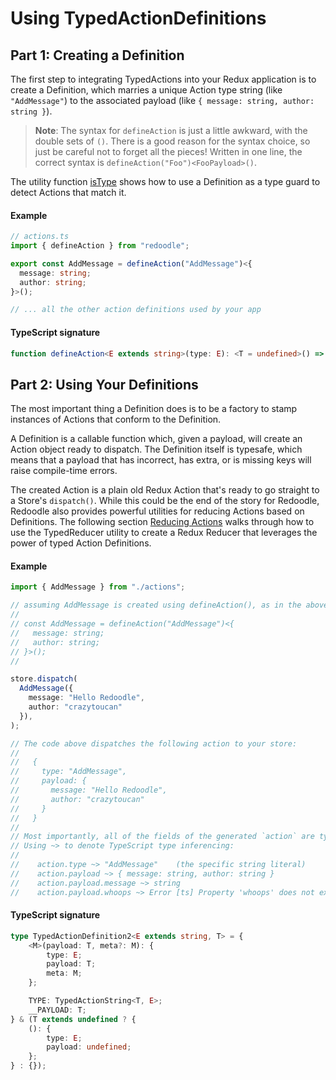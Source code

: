 # Using TypedActionDefinitions

## Part 1: Creating a Definition

The first step to integrating TypedActions into your Redux application is
to create a Definition, which marries a unique Action type string
(like `"AddMessage"`) to the associated payload
(like `{ message: string, author: string }`).

> **Note**: The syntax for `defineAction` is just a little awkward, with the double sets of `()`.
> There is a good reason for the syntax choice, so just be careful not to forget all the pieces!
> Written in one line, the correct syntax is `defineAction("Foo")<FooPayload>()`.

The utility function [isType](../utilities/isType.md)
shows how to use a Definition as a type guard to detect Actions that match it.

#### Example

```ts
// actions.ts
import { defineAction } from "redoodle";

export const AddMessage = defineAction("AddMessage")<{
  message: string;
  author: string;
}>();

// ... all the other action definitions used by your app
```

#### TypeScript signature

```ts
function defineAction<E extends string>(type: E): <T = undefined>() => TypedActionDefinition2<E, T>;
```

## Part 2: Using Your Definitions

The most important thing a Definition does is to be a factory to stamp
instances of Actions that conform to the Definition.

A Definition is a callable function which, given a payload,
will create an Action object ready to dispatch.
The Definition itself is typesafe, which means that a payload
that has incorrect, has extra, or is missing keys will raise compile-time errors.

The created Action is a plain old Redux Action that's ready to go straight
to a Store's `dispatch()`.
While this could be the end of the story for Redoodle, Redoodle also provides
powerful utilities for reducing Actions based on Definitions.
The following section [Reducing Actions](UsingTypedReducer.md) walks through
how to use the TypedReducer utility to create a Redux Reducer that leverages
the power of typed Action Definitions.

#### Example

```ts
import { AddMessage } from "./actions";

// assuming AddMessage is created using defineAction(), as in the above section:
//
// const AddMessage = defineAction("AddMessage")<{
//   message: string;
//   author: string;
// }>();
//

store.dispatch(
  AddMessage({
    message: "Hello Redoodle",
    author: "crazytoucan"
  }),
);

// The code above dispatches the following action to your store:
//
//   {
//     type: "AddMessage",
//     payload: {
//       message: "Hello Redoodle",
//       author: "crazytoucan"
//     }
//   }
//
// Most importantly, all of the fields of the generated `action` are type-aware at compile time.
// Using ~> to denote TypeScript type inferencing:
//
//    action.type ~> "AddMessage"    (the specific string literal)
//    action.payload ~> { message: string, author: string }
//    action.payload.message ~> string
//    action.payload.whoops ~> Error [ts] Property 'whoops' does not exist
```

#### TypeScript signature

```ts
type TypedActionDefinition2<E extends string, T> = {
    <M>(payload: T, meta?: M): {
        type: E;
        payload: T;
        meta: M;
    };

    TYPE: TypedActionString<T, E>;
    __PAYLOAD: T;
} & (T extends undefined ? {
    (): {
        type: E;
        payload: undefined;
    };
} : {});

```
